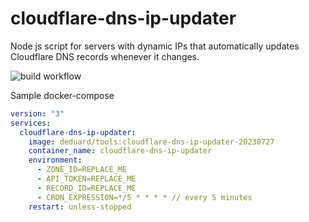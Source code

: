 # cloudflare-dns-ip-updater

Node js script for servers with dynamic IPs that automatically updates Cloudflare DNS records whenever it changes.

![build workflow](https://github.com/activecs/cloudflare-dns-ip-updater/actions/workflows/docker-image.yml/badge.svg)

Sample docker-compose

```yaml
version: "3"
services:
  cloudflare-dns-ip-updater:
    image: deduard/tools:cloudflare-dns-ip-updater-20230727
    container_name: cloudflare-dns-ip-updater
    environment:
      - ZONE_ID=REPLACE_ME
      - API_TOKEN=REPLACE_ME
      - RECORD_ID=REPLACE_ME
      - CRON_EXPRESSION=*/5 * * * * // every 5 minutes
    restart: unless-stopped
```
